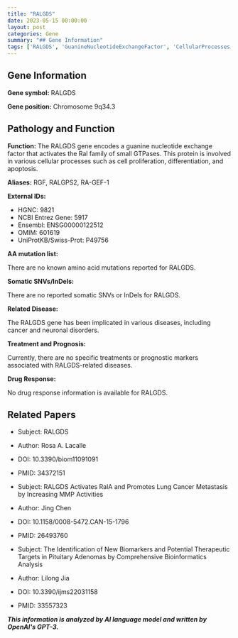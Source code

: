 ```yaml
---
title: "RALGDS"
date: 2023-05-15 00:00:00
layout: post
categories: Gene
summary: "## Gene Information"
tags: ['RALGDS', 'GuanineNucleotideExchangeFactor', 'CellularProcesses', 'Cancer', 'NeuronalDisorders', 'Biomarkers', 'TherapeuticTargets', 'BioinformaticsAnalysis']
---
```


## Gene Information

**Gene symbol:** RALGDS

**Gene position:** Chromosome 9q34.3

## Pathology and Function

**Function:** The RALGDS gene encodes a guanine nucleotide exchange factor that activates the Ral family of small GTPases. This protein is involved in various cellular processes such as cell proliferation, differentiation, and apoptosis.

**Aliases:** RGF, RALGPS2, RA-GEF-1

**External IDs:**

- HGNC: 9821
- NCBI Entrez Gene: 5917
- Ensembl: ENSG00000122512
- OMIM: 601619
- UniProtKB/Swiss-Prot: P49756

**AA mutation list:** 

There are no known amino acid mutations reported for RALGDS.

**Somatic SNVs/InDels:** 

There are no reported somatic SNVs or InDels for RALGDS.

**Related Disease:** 

The RALGDS gene has been implicated in various diseases, including cancer and neuronal disorders.

**Treatment and Prognosis:** 

Currently, there are no specific treatments or prognostic markers associated with RALGDS-related diseases.

**Drug Response:** 

No drug response information is available for RALGDS.

## Related Papers

- Subject: RALGDS
- Author: Rosa A. Lacalle
- DOI: 10.3390/biom11091091
- PMID: 34372151

- Subject: RALGDS Activates RalA and Promotes Lung Cancer Metastasis by Increasing MMP Activities 
- Author: Jing Chen
- DOI: 10.1158/0008-5472.CAN-15-1796
- PMID: 26493760

- Subject: The Identification of New Biomarkers and Potential Therapeutic Targets in Pituitary Adenomas by Comprehensive Bioinformatics Analysis 
- Author: Lilong Jia
- DOI: 10.3390/ijms22031158
- PMID: 33557323

**_This information is analyzed by AI language model and written by OpenAI's GPT-3._**